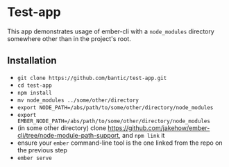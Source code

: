 # Test-app

This app demonstrates usage of ember-cli with a `node_modules`
directory somewhere other than in the project's root.

## Installation

  * `git clone https://github.com/bantic/test-app.git`
  * `cd test-app`
  * `npm install`
  * `mv node_modules ../some/other/directory`
  * `export NODE_PATH=/abs/path/to/some/other/directory/node_modules`
  * `export EMBER_NODE_PATH=/abs/path/to/some/other/directory/node_modules`
  * (in some other directory) clone
    https://github.com/jakehow/ember-cli/tree/node-module-path-support,
and `npm link` it
  * ensure your `ember` command-line tool is the one linked from the repo on the previous step
  * `ember serve`
